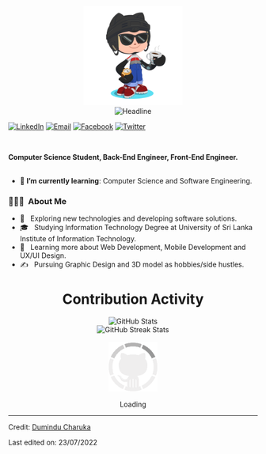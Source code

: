 <!--
### Hi there 👋

**DuminduCharuka/DuminduCharuka** is a ✨ _special_ ✨ repository because its `README.md` (this file) appears on your GitHub profile.

Here are some ideas to get you started:
- 🔭 I’m currently working on ...
- 🌱 I’m currently learning ...
- 👯 I’m looking to collaborate on ...
- 🤔 I’m looking for help with ...
- 💬 Ask me about ...
- 📫 How to reach me: ...
- 😄 Pronouns: ...
- ⚡ Fun fact: ...
-->
<div>
    <div align=center>
        <img src="https://raw.githubusercontent.com/AhmedFathyDev/AhmedFathyDev/main/GitHub.png" alt="GitHub Octocat Drinking a Cup of Coffee" height="200">
    </div>
    <div align=center>
        <img src="https://readme-typing-svg.herokuapp.com?color=%236FDA44&size=32&center=true&vCenter=true&width=600&height=50&lines=Hi+there+I'm+Dumindu+%F0%9F%91%8B;Computer+Science+Student;Front-End+Engineer;Back-End+Engineer" alt="Headline" />
    </div>
    <p align="left">
        <a href="https://www.linkedin.com/in/dumindu-charuka-749760215"><img alt="LinkedIn" src="https://img.shields.io/badge/LinkedIn-blue?style=flat-square&logo=linkedin"></a>
        <a href="mailto:duminduabcd@gmail.com"><img alt="Email" src="https://img.shields.io/badge/Email-blue?style=flat-square&logo=gmail"></a>
        <a href="https://www.facebook.com/dumindu.charuka.35"><img alt="Facebook" src="https://img.shields.io/badge/Facebook-blue?style=flat-square&logo=Facebook"></a>
        <a href="https://twitter.com/CharukaDumindu"><img src="https://img.shields.io/badge/twitter-blue?style=flat-square&logo=twitter" alt="Twitter" /></a>
    </p>
    <div align=left>
        <br>
        <p>
            <strong>
                Computer Science Student, Back-End Engineer, Front-End Engineer.<br><br>
            </strong>
        </p>
        <ul>
            <li>🌱 <b>I’m currently learning</b>: Computer Science and Software Engineering.</li>
        </ul>
        <h3> 👨🏻‍💻 &nbsp;About Me </h3>
        <ul>
            <li>🤔 &nbsp; Exploring new technologies and developing software solutions.</li>
            <li>🎓 &nbsp; Studying Information Technology Degree at University of Sri Lanka Institute of Information Technology.</li>
            <li>🌱 &nbsp; Learning more about Web Development, Mobile Development and UX/UI Design.</li>
            <li>✍️ &nbsp; Pursuing Graphic Design and 3D model as hobbies/side hustles.</li>
        </ul>
    </div>
    <div align=center>
        <h1>Contribution Activity</h1>
        <img src="https://github-readme-stats.vercel.app/api?username=DuminduCharuka&title_color=6FDA44&text_color=FFFFFF&show_icons=true&icon_color=6FDA44&include_all_commits=true&count_private=true&theme=dark" alt="GitHub Stats" height="200" />
        <br>
        <!--
        <img src="https://github-readme-stats.vercel.app/api/top-langs?username=DuminduCharuka&layout=compact&title_color=6FDA44&text_color=FFFFFF&theme=dark" alt="GitHub Most Used Languages" height="200" />
        <br>
        -->
        <img src="https://github-readme-streak-stats.herokuapp.com/?user=DuminduCharuka&theme=dark&date_format=j%20M%5B%20Y%5D&currStreakLabel=6FDA44&fire=6FDA44&ring=6FDA44" alt="GitHub Streak Stats" height="200" />
        <br>
        <br>
    </div>
    <div align=center>
        <img src="https://raw.githubusercontent.com/AhmedFathyDev/AhmedFathyDev/main/GitHub.gif" alt="GitHub Octocat Logo" height="100">
        <p>Loading</p>
    </div>
</div>

------

Credit: [Dumindu Charuka](https://github.com/DuminduCharuka)

Last edited on: 23/07/2022
